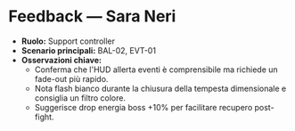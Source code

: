 # Feedback — Sara Neri

- **Ruolo:** Support controller
- **Scenario principali:** BAL-02, EVT-01
- **Osservazioni chiave:**
  - Conferma che l'HUD allerta eventi è comprensibile ma richiede un fade-out più rapido.
  - Nota flash bianco durante la chiusura della tempesta dimensionale e consiglia un filtro colore.
  - Suggerisce drop energia boss +10% per facilitare recupero post-fight.
